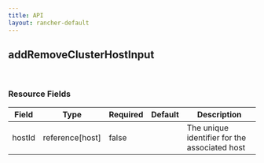 ```yaml
---
title: API
layout: rancher-default
---
```


## addRemoveClusterHostInput




​​
### Resource Fields

Field | Type | Required | Default | Description
---|---|---|---|---
hostId | reference[host] | false | <no value> | The unique identifier for the associated host

